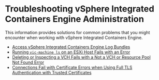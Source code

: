 # Troubleshooting vSphere Integrated Containers Engine Administration #

This information provides solutions for common problems that you might encounter when working with vSphere Integrated Containers Engine.

* [Access vSphere Integrated Containers Engine Log Bundles](log_bundles.md)
* [Running `vic-machine ls` on an ESXi Host Fails with an Error](ts_ls_error.md)
* [Deleting or Inspecting a VCH Fails with a Not a VCH or Resource Pool Not Found Error](ts_delete_inspect_error.md)
* [Connections Fail with Certificate Errors when Using Full TLS Authentication with Trusted Certificates](ts_clock_skew.md)